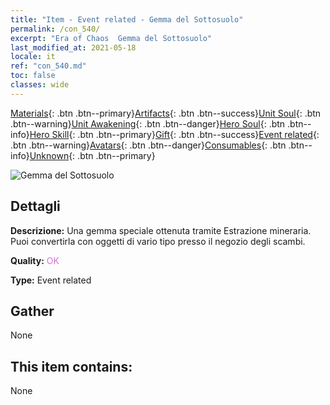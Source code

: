 ```yaml
---
title: "Item - Event related - Gemma del Sottosuolo"
permalink: /con_540/
excerpt: "Era of Chaos  Gemma del Sottosuolo"
last_modified_at: 2021-05-18
locale: it
ref: "con_540.md"
toc: false
classes: wide
---
```

 [Materials](/ItemsIT/){: .btn .btn--primary}[Artifacts](/ItemsIT/Artifacts/){: .btn .btn--success}[Unit Soul](/ItemsIT/UnitSoul/){: .btn .btn--warning}[Unit Awakening](/ItemsIT/UnitAwakening/){: .btn .btn--danger}[Hero Soul](/ItemsIT/HeroSoul/){: .btn .btn--info}[Hero Skill](/ItemsIT/HeroSkill/){: .btn .btn--primary}[Gift](/ItemsIT/Gift/){: .btn .btn--success}[Event related](/ItemsIT/Events/){: .btn .btn--warning}[Avatars](/ItemsIT/Avatars/){: .btn .btn--danger}[Consumables](/ItemsIT/Consumables/){: .btn .btn--info}[Unknown](/ItemsIT/Unknown/){: .btn .btn--primary}

 ![Gemma del Sottosuolo](/images/t/i_10026.png)

## Dettagli
 **Descrizione:** Una gemma speciale ottenuta tramite Estrazione mineraria. Puoi convertirla con oggetti di vario tipo presso il negozio degli scambi.

 **Quality:** <span style="color: #DA70D6">OK</span>

 **Type:** Event related

## Gather

  None

## This item contains:

  None

